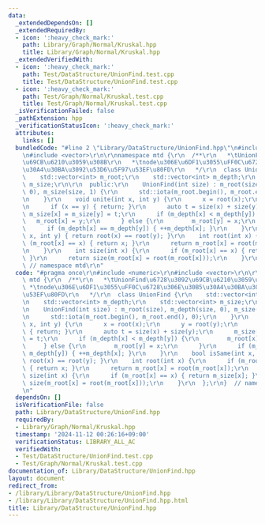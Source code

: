 ```yaml
---
data:
  _extendedDependsOn: []
  _extendedRequiredBy:
  - icon: ':heavy_check_mark:'
    path: Library/Graph/Normal/Kruskal.hpp
    title: Library/Graph/Normal/Kruskal.hpp
  _extendedVerifiedWith:
  - icon: ':heavy_check_mark:'
    path: Test/DataStructure/UnionFind.test.cpp
    title: Test/DataStructure/UnionFind.test.cpp
  - icon: ':heavy_check_mark:'
    path: Test/Graph/Normal/Kruskal.test.cpp
    title: Test/Graph/Normal/Kruskal.test.cpp
  _isVerificationFailed: false
  _pathExtension: hpp
  _verificationStatusIcon: ':heavy_check_mark:'
  attributes:
    links: []
  bundledCode: "#line 2 \"Library/DataStructure/UnionFind.hpp\"\n#include <numeric>\r\
    \n#include <vector>\r\n\r\nnamespace mtd {\r\n  /**\r\n   *\tUnionFind\u6728\u3092\
    \u69CB\u6210\u3059\u308B\r\n   *\tnode\u306E\u6DF1\u3055\uFF0C\u6728\u306E\u30B5\
    \u30A4\u30BA\u3092\u53D6\u5F97\u53EF\u80FD\r\n   */\r\n  class UnionFind {\r\n\
    \    std::vector<int> m_root;\r\n    std::vector<int> m_depth;\r\n    std::vector<int>\
    \ m_size;\r\n\r\n  public:\r\n    UnionFind(int size) : m_root(size), m_depth(size,\
    \ 0), m_size(size, 1) {\r\n      std::iota(m_root.begin(), m_root.end(), 0);\r\
    \n    }\r\n    void unite(int x, int y) {\r\n      x = root(x);\r\n      y = root(y);\r\
    \n      if (x == y) { return; }\r\n      auto t = size(x) + size(y);\r\n     \
    \ m_size[x] = m_size[y] = t;\r\n      if (m_depth[x] < m_depth[y]) {\r\n     \
    \   m_root[x] = y;\r\n      } else {\r\n        m_root[y] = x;\r\n      }\r\n\
    \      if (m_depth[x] == m_depth[y]) { ++m_depth[x]; }\r\n    }\r\n    bool isSame(int\
    \ x, int y) { return root(x) == root(y); }\r\n    int root(int x) {\r\n      if\
    \ (m_root[x] == x) { return x; }\r\n      return m_root[x] = root(m_root[x]);\r\
    \n    }\r\n    int size(int x) {\r\n      if (m_root[x] == x) { return m_size[x];\
    \ }\r\n      return size(m_root[x] = root(m_root[x]));\r\n    }\r\n  };\r\n} \
    \ // namespace mtd\r\n"
  code: "#pragma once\r\n#include <numeric>\r\n#include <vector>\r\n\r\nnamespace\
    \ mtd {\r\n  /**\r\n   *\tUnionFind\u6728\u3092\u69CB\u6210\u3059\u308B\r\n  \
    \ *\tnode\u306E\u6DF1\u3055\uFF0C\u6728\u306E\u30B5\u30A4\u30BA\u3092\u53D6\u5F97\
    \u53EF\u80FD\r\n   */\r\n  class UnionFind {\r\n    std::vector<int> m_root;\r\
    \n    std::vector<int> m_depth;\r\n    std::vector<int> m_size;\r\n\r\n  public:\r\
    \n    UnionFind(int size) : m_root(size), m_depth(size, 0), m_size(size, 1) {\r\
    \n      std::iota(m_root.begin(), m_root.end(), 0);\r\n    }\r\n    void unite(int\
    \ x, int y) {\r\n      x = root(x);\r\n      y = root(y);\r\n      if (x == y)\
    \ { return; }\r\n      auto t = size(x) + size(y);\r\n      m_size[x] = m_size[y]\
    \ = t;\r\n      if (m_depth[x] < m_depth[y]) {\r\n        m_root[x] = y;\r\n \
    \     } else {\r\n        m_root[y] = x;\r\n      }\r\n      if (m_depth[x] ==\
    \ m_depth[y]) { ++m_depth[x]; }\r\n    }\r\n    bool isSame(int x, int y) { return\
    \ root(x) == root(y); }\r\n    int root(int x) {\r\n      if (m_root[x] == x)\
    \ { return x; }\r\n      return m_root[x] = root(m_root[x]);\r\n    }\r\n    int\
    \ size(int x) {\r\n      if (m_root[x] == x) { return m_size[x]; }\r\n      return\
    \ size(m_root[x] = root(m_root[x]));\r\n    }\r\n  };\r\n}  // namespace mtd\r\
    \n"
  dependsOn: []
  isVerificationFile: false
  path: Library/DataStructure/UnionFind.hpp
  requiredBy:
  - Library/Graph/Normal/Kruskal.hpp
  timestamp: '2024-11-12 00:26:16+09:00'
  verificationStatus: LIBRARY_ALL_AC
  verifiedWith:
  - Test/DataStructure/UnionFind.test.cpp
  - Test/Graph/Normal/Kruskal.test.cpp
documentation_of: Library/DataStructure/UnionFind.hpp
layout: document
redirect_from:
- /library/Library/DataStructure/UnionFind.hpp
- /library/Library/DataStructure/UnionFind.hpp.html
title: Library/DataStructure/UnionFind.hpp
---
```

